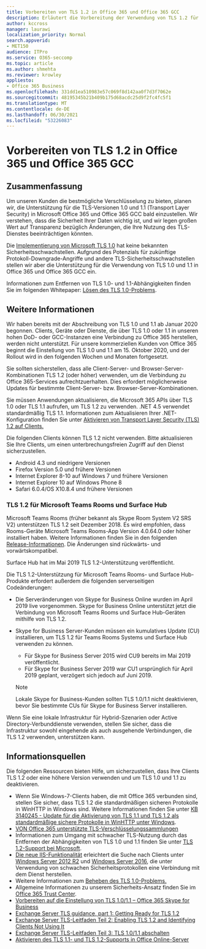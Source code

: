```yaml
---
title: Vorbereiten von TLS 1.2 in Office 365 und Office 365 GCC
description: Erläutert die Vorbereitung der Verwendung von TLS 1.2 für alle Client-Server- und Browser-Server-Kombinationen in Office 365 und Office 365 GCC, nachdem die Unterstützung für TLS 1.0 und 1.1 eingestellt wurde.
author: kccross
manager: laurawi
localization_priority: Normal
search.appverid:
- MET150
audience: ITPro
ms.service: O365-seccomp
ms.topic: article
ms.author: shmehta
ms.reviewer: krowley
appliesto:
- Office 365 Business
ms.openlocfilehash: 331dd1ea510983e57c069f8d142aa0f7d3f7062e
ms.sourcegitcommit: 48195345b21b409b175d68acdc25d9f2fc4fc5f1
ms.translationtype: MT
ms.contentlocale: de-DE
ms.lasthandoff: 06/30/2021
ms.locfileid: "53226083"
---
```

# <a name="preparing-for-tls-12-in-office-365-and-office-365-gcc"></a>Vorbereiten von TLS 1.2 in Office 365 und Office 365 GCC

## <a name="summary"></a>Zusammenfassung

Um unseren Kunden die bestmögliche Verschlüsselung zu bieten, planen wir, die Unterstützung für die TLS-Versionen 1.0 und 1.1 (Transport Layer Security) in Microsoft Office 365 und Office 365 GCC bald einzustellen. Wir verstehen, dass die Sicherheit Ihrer Daten wichtig ist, und wir legen großen Wert auf Transparenz bezüglich Änderungen, die Ihre Nutzung des TLS-Dienstes beeinträchtigen könnten.

Die [Implementierung von Microsoft TLS 1.0](https://support.microsoft.com/help/3117336/schannel-implementation-of-tls-1-0-in-windows-security-status-update-n) hat keine bekannten Sicherheitsschwachstellen. Aufgrund des Potenzials für zukünftige Protokoll-Downgrade-Angriffe und andere TLS-Sicherheitsschwachstellen stellen wir aber die Unterstützung für die Verwendung von TLS 1.0 und 1.1 in Office 365 und Office 365 GCC ein.

Informationen zum Entfernen von TLS 1.0- und 1.1-Abhängigkeiten finden Sie im folgenden Whitepaper: [Lösen des TLS 1.0-Problems](https://www.microsoft.com/download/details.aspx?id=55266).

## <a name="more-information"></a>Weitere Informationen

Wir haben bereits mit der Abschreibung von TLS 1.0 und 1.1 ab Januar 2020 begonnen. Clients, Geräte oder Dienste, die über TLS 1.0 oder 1.1 in unseren hohen DoD- oder GCC-Instanzen eine Verbindung zu Office 365 herstellen, werden nicht unterstützt. Für unsere kommerziellen Kunden von Office 365 beginnt die Einstellung von TLS 1.0 und 1.1 am 15. Oktober 2020, und der Rollout wird in den folgenden Wochen und Monaten fortgesetzt. 

Sie sollten sicherstellen, dass alle Client-Server- und Browser-Server-Kombinationen TLS 1.2 (oder höher) verwenden, um die Verbindung zu Office 365-Services aufrechtzuerhalten. Dies erfordert möglicherweise Updates für bestimmte Client-Server- bzw. Browser-Server-Kombinationen.

Sie müssen Anwendungen aktualisieren, die Microsoft 365 APIs über TLS 1.0 oder TLS 1.1 aufrufen, um TLS 1.2 zu verwenden. .NET 4.5 verwendet standardmäßig TLS 1.1. Informationen zum Aktualisieren Ihrer .NET-Konfiguration finden Sie unter [Aktivieren von Transport Layer Security (TLS) 1.2 auf Clients.](/mem/configmgr/core/plan-design/security/enable-tls-1-2-client)

Die folgenden Clients können TLS 1.2 nicht verwenden. Bitte aktualisieren Sie Ihre Clients, um einen unterbrechungsfreien Zugriff auf den Dienst sicherzustellen.

- Android 4.3 und niedrigere Versionen
- Firefox Version 5.0 und frühere Versionen
- Internet Explorer 8-10 auf Windows 7 und frühere Versionen
- Internet Explorer 10 auf Windows Phone 8
- Safari 6.0.4/OS X10.8.4 und frühere Versionen

### <a name="tls-12-for-microsoft-teams-rooms-and-surface-hub"></a>TLS 1.2 für Microsoft Teams Rooms und Surface Hub

Microsoft Teams Rooms (früher bekannt als Skype Room System V2 SRS V2) unterstützen TLS 1.2 seit Dezember 2018. Es wird empfohlen, dass Rooms-Geräte Microsoft Teams Rooms-App Version 4.0.64.0 oder höher installiert haben. Weitere Informationen finden Sie in den folgenden [Release-Informationen](/microsoftteams/room-systems/srs2-release-note). Die Änderungen sind rückwärts- und vorwärtskompatibel.

Surface Hub hat im Mai 2019 TLS 1.2-Unterstützung veröffentlicht.

Die TLS 1.2-Unterstützung für Microsoft Teams Rooms- und Surface Hub-Produkte erfordert außerdem die folgenden serverseitigen Codeänderungen:

- Die Serveränderungen von Skype for Business Online wurden im April 2019 live vorgenommen. Skype for Business Online unterstützt jetzt die Verbindung von Microsoft Teams Rooms und Surface Hub-Geräten mithilfe von TLS 1.2.
- Skype for Business Server-Kunden müssen ein kumulatives Update (CU) installieren, um TLS 1.2 für Teams Rooms Systems und Surface Hub verwenden zu können.

  - Für Skype for Business Server 2015 wird CU9 bereits im Mai 2019 veröffentlicht.
  - Für Skype for Business Server 2019 war CU1 ursprünglich für April 2019 geplant, verzögert sich jedoch auf Juni 2019.

  > [!NOTE]
  > Lokale Skype for Business-Kunden sollten TLS 1.0/1.1 nicht deaktivieren, bevor Sie bestimmte CUs für Skype for Business Server installieren.

Wenn Sie eine lokale Infrastruktur für Hybrid-Szenarien oder Active Directory-Verbunddienste verwenden, stellen Sie sicher, dass die Infrastruktur sowohl eingehende als auch ausgehende Verbindungen, die TLS 1.2 verwenden, unterstützen kann.

## <a name="references"></a>Informationsquellen

Die folgenden Ressourcen bieten Hilfe, um sicherzustellen, dass Ihre Clients TLS 1.2 oder eine höhere Version verwenden und um TLS 1.0 und 1.1 zu deaktivieren.

- Wenn Sie Windows-7-Clients haben, die mit Office 365 verbunden sind, stellen Sie sicher, dass TLS 1.2 die standardmäßigen sicheren Protokolle in WinHTTP in Windows sind. Weitere Informationen finden Sie unter [KB 3140245 - Update für die Aktivierung von TLS 1.1 und TLS 1.2 als standardmäßige sichere Protokolle in WinHTTP unter Windows](https://support.microsoft.com/help/3140245/update-to-enable-tls-1-1-and-tls-1-2-as-a-default-secure-protocols-in).
- [VON Office 365 unterstützte TLS-Verschlüsselungssammlungen](/microsoft-365/compliance/technical-reference-details-about-encryption#tls-cipher-suites-supported-by-office-365)
- Informationen zum Umgang mit schwacher TLS-Nutzung durch das Entfernen der Abhängigkeiten von TLS 1.0 und 1.1 finden Sie unter [TLS 1.2-Support bei Microsoft](https://cloudblogs.microsoft.com/microsoftsecure/2017/06/20/tls-1-2-support-at-microsoft/).
- [Die neue IIS-Funktionalität](https://cloudblogs.microsoft.com/microsoftsecure/2017/09/07/new-iis-functionality-to-help-identify-weak-tls-usage/) erleichtert die Suche nach Clients unter [Windows Server 2012 R2](https://support.microsoft.com/help/4025335/windows-8-1-windows-server-2012-r2-update-kb4025335) und [Windows Server 2016](https://support.microsoft.com/help/4025334/windows-10-update-kb4025334), die unter Verwendung von schwachen Sicherheitsprotokollen eine Verbindung mit dem Dienst herstellen.
- Weitere Informationen zum [Beheben des TLS 1.0-Problems.](https://www.microsoft.com/download/details.aspx?id=55266)
- Allgemeine Informationen zu unserem Sicherheits-Ansatz finden Sie im [Office 365 Trust Center](https://www.microsoft.com/trustcenter/cloudservices/office365).
- [Vorbereiten auf die Einstellung von TLS 1.0/1.1 – Office 365 Skype for Business](https://techcommunity.microsoft.com/t5/Skype-for-Business-Blog/Preparing-for-TLS-1-0-1-1-Deprecation-O365-Skype-for-Business/ba-p/222247)
- [Exchange Server TLS guidance, part 1: Getting Ready for TLS 1.2](https://techcommunity.microsoft.com/t5/exchange-team-blog/exchange-server-tls-guidance-part-1-getting-ready-for-tls-1-2/ba-p/607649)
- [Exchange Server TLS-Leitfaden Teil 2: Enabling TLS 1.2 and Identifying Clients Not Using It](https://techcommunity.microsoft.com/t5/exchange-team-blog/exchange-server-tls-guidance-part-2-enabling-tls-1-2-and/ba-p/607761)
- [Exchange Server TLS-Leitfaden Teil 3: TLS 1.0/1.1 abschalten](https://techcommunity.microsoft.com/t5/exchange-team-blog/exchange-server-tls-guidance-part-3-turning-off-tls-1-0-1-1/ba-p/607898)
- [Aktivieren des TLS 1.1- und TLS 1.2-Supports in Office Online-Server](/officeonlineserver/enable-tls-1-1-and-tls-1-2-support-in-office-online-server)
